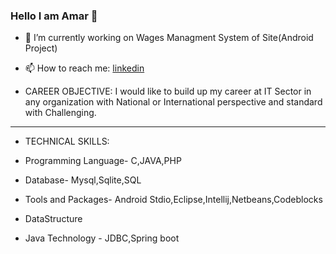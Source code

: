 ### Hello I am Amar 👋


- 🔭 I’m currently working on Wages Managment System of Site(Android Project)
 
- 📫 How to reach me:  [linkedin](https://www.linkedin.com/in/amar-kumar-das/)

- CAREER OBJECTIVE: I would like to build up my career at IT Sector in any organization with National or International perspective and standard with Challenging.
- -----------------------------------------------------------------------
- TECHNICAL SKILLS:  
                                      
- Programming Language- C,JAVA,PHP
- Database- Mysql,Sqlite,SQL
- Tools and Packages- Android Stdio,Eclipse,Intellij,Netbeans,Codeblocks
- DataStructure
- Java Technology - JDBC,Spring boot

 
 
